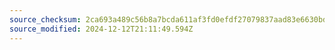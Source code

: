 ```yaml
---
source_checksum: 2ca693a489c56b8a7bcda611af3fd0efdf27079837aad83e6630bdf7959fef81
source_modified: 2024-12-12T21:11:49.594Z
---
```


